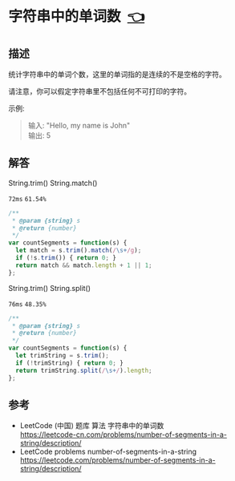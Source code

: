 # <a id="numberOfSegmentsInAString"></a>字符串中的单词数&nbsp;&nbsp;[:point_left:][readme.problemSet.algorithm.numberOfSegmentsInAString] #

## 描述 ##

统计字符串中的单词个数，这里的单词指的是连续的不是空格的字符。

请注意，你可以假定字符串里不包括任何不可打印的字符。

示例:

> 输入: "Hello, my name is John"  
> 输出: 5

## 解答 ##

String.trim() String.match()

`72ms` `61.54%`

```javascript
/**
 * @param {string} s
 * @return {number}
 */
var countSegments = function(s) {
  let match = s.trim().match(/\s+/g);
  if (!s.trim()) { return 0; }
  return match && match.length + 1 || 1;
};
```

String.trim() String.split()

`76ms` `48.35%`

```javascript
/**
 * @param {string} s
 * @return {number}
 */
var countSegments = function(s) {
  let trimString = s.trim();
  if (!trimString) { return 0; }
  return trimString.split(/\s+/).length;
};
```

## 参考 ##

* LeetCode (中国) 题库 算法 字符串中的单词数  
  <https://leetcode-cn.com/problems/number-of-segments-in-a-string/description/>
* LeetCode problems number-of-segments-in-a-string  
  <https://leetcode.com/problems/number-of-segments-in-a-string/description/>

<!-- 链接 开始 -->
[readme.problemSet.algorithm.numberOfSegmentsInAString]: ../../README.md#problemSet.algorithm.numberOfSegmentsInAString "README"
<!-- 链接 结束 -->
